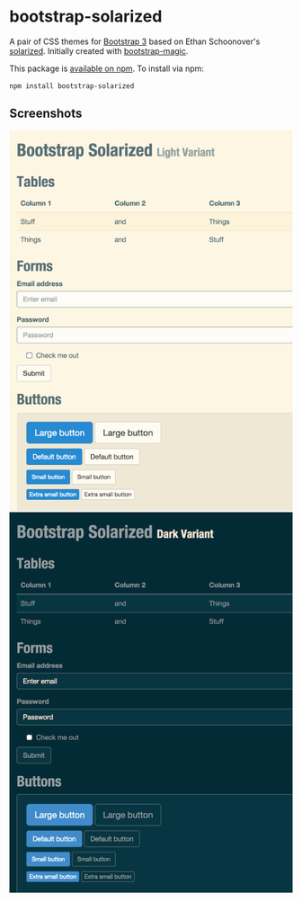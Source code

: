 # bootstrap-solarized

A pair of CSS themes for [Bootstrap 3](http://getbootstrap.com/) based
on Ethan Schoonover's
[solarized](http://ethanschoonover.com/solarized).  Initially created
with [bootstrap-magic](http://pikock.github.io/bootstrap-magic).

This package is
[available on npm](https://www.npmjs.com/package/bootstrap-solarized). To
install via npm:

```
npm install bootstrap-solarized
```

## Screenshots

![light](demo/light.html.png) ![dark](demo/dark.html.png)
